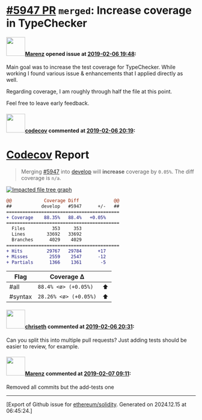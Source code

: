 # [\#5947 PR](https://github.com/ethereum/solidity/pull/5947) `merged`: Increase coverage in TypeChecker

#### <img src="https://avatars.githubusercontent.com/u/424752?u=2d50de05ec528b9b84f8b905a56e90669b0f8927&v=4" width="50">[Marenz](https://github.com/Marenz) opened issue at [2019-02-06 19:48](https://github.com/ethereum/solidity/pull/5947):

Main goal was to increase the test coverage for TypeChecker. While working
I found various issue & enhancements that I applied directly as well.

Regarding coverage, I am roughly through half the file at this point.

Feel free to leave early feedback.

#### <img src="https://avatars.githubusercontent.com/in/254?v=4" width="50">[codecov](https://github.com/apps/codecov) commented at [2019-02-06 20:19](https://github.com/ethereum/solidity/pull/5947#issuecomment-461172272):

# [Codecov](https://codecov.io/gh/ethereum/solidity/pull/5947?src=pr&el=h1) Report
> Merging [#5947](https://codecov.io/gh/ethereum/solidity/pull/5947?src=pr&el=desc) into [develop](https://codecov.io/gh/ethereum/solidity/commit/42240a69e9b72fd4f53c0682b82913ef5afb1a54?src=pr&el=desc) will **increase** coverage by `0.05%`.
> The diff coverage is `n/a`.

[![Impacted file tree graph](https://codecov.io/gh/ethereum/solidity/pull/5947/graphs/tree.svg?width=650&token=87PGzVEwU0&height=150&src=pr)](https://codecov.io/gh/ethereum/solidity/pull/5947?src=pr&el=tree)

```diff
@@            Coverage Diff             @@
##           develop   #5947      +/-   ##
==========================================
+ Coverage    88.35%   88.4%   +0.05%     
==========================================
  Files          353     353              
  Lines        33692   33692              
  Branches      4029    4029              
==========================================
+ Hits         29767   29784      +17     
+ Misses        2559    2547      -12     
+ Partials      1366    1361       -5
```

| Flag | Coverage Δ | |
|---|---|---|
| #all | `88.4% <ø> (+0.05%)` | :arrow_up: |
| #syntax | `28.26% <ø> (+0.05%)` | :arrow_up: |

#### <img src="https://avatars.githubusercontent.com/u/9073706?v=4" width="50">[chriseth](https://github.com/chriseth) commented at [2019-02-06 20:31](https://github.com/ethereum/solidity/pull/5947#issuecomment-461176222):

Can you split this into multiple pull requests? Just adding tests should be easier to review, for example.

#### <img src="https://avatars.githubusercontent.com/u/424752?u=2d50de05ec528b9b84f8b905a56e90669b0f8927&v=4" width="50">[Marenz](https://github.com/Marenz) commented at [2019-02-07 09:11](https://github.com/ethereum/solidity/pull/5947#issuecomment-461340093):

Removed all commits but the add-tests one


-------------------------------------------------------------------------------



[Export of Github issue for [ethereum/solidity](https://github.com/ethereum/solidity). Generated on 2024.12.15 at 06:45:24.]
